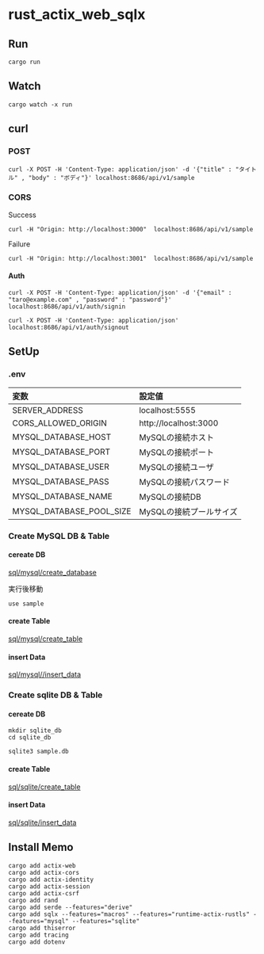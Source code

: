 # rust_actix_web_sqlx

## Run

```
cargo run
```

## Watch

```
cargo watch -x run
```

## curl

### POST

```
curl -X POST -H 'Content-Type: application/json' -d '{"title" : "タイトル" , "body" : "ボディ"}' localhost:8686/api/v1/sample
```

### CORS

Success

```
curl -H "Origin: http://localhost:3000"  localhost:8686/api/v1/sample
```

Failure

```
curl -H "Origin: http://localhost:3001"  localhost:8686/api/v1/sample
```

#### Auth

```
curl -X POST -H 'Content-Type: application/json' -d '{"email" : "taro@example.com" , "password" : "password"}' localhost:8686/api/v1/auth/signin
```

```
curl -X POST -H 'Content-Type: application/json' localhost:8686/api/v1/auth/signout
```

## SetUp

### .env

|変数|設定値|
|:-|:-|
|SERVER_ADDRESS|localhost:5555|
|CORS_ALLOWED_ORIGIN|http://localhost:3000|
|MYSQL_DATABASE_HOST|MySQLの接続ホスト|
|MYSQL_DATABASE_PORT|MySQLの接続ポート|
|MYSQL_DATABASE_USER|MySQLの接続ユーザ|
|MYSQL_DATABASE_PASS|MySQLの接続パスワード|
|MYSQL_DATABASE_NAME|MySQLの接続DB|
|MYSQL_DATABASE_POOL_SIZE|MySQLの接続プールサイズ|

### Create MySQL DB & Table

#### cereate DB

[sql/mysql/create_database](./sql/mysql/create_database.sql) 

実行後移動

```
use sample
```

#### create Table

[sql/mysql/create_table](./sql/mysql/create_table.sql)

#### insert Data

[sql/mysql//insert_data](./sql/mysql//insert_data.sql)

### Create sqlite DB & Table

#### cereate DB

```
mkdir sqlite_db
cd sqlite_db

sqlite3 sample.db
```

#### create Table

[sql/sqlite/create_table](./sql/sqlite/create_table.sql)

#### insert Data

[sql/sqlite/insert_data](./sql/sqlite/insert_data.sql)

## Install Memo

```
cargo add actix-web
cargo add actix-cors
cargo add actix-identity
cargo add actix-session
cargo add actix-csrf
cargo add rand
cargo add serde --features="derive"
cargo add sqlx --features="macros" --features="runtime-actix-rustls" --features="mysql" --features="sqlite"
cargo add thiserror
cargo add tracing
cargo add dotenv
```